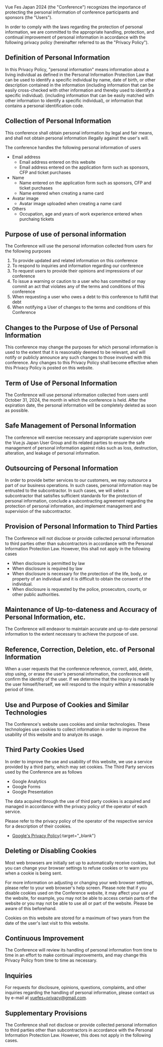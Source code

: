 Vue Fes Japan 2024 (the "Conference") recognizes the importance of protecting the personal information of conference participants and sponsors (the "Users").

In order to comply with the laws regarding the protection of personal information, we are committed to the appropriate handling, protection, and continual improvement of personal information in accordance with the following privacy policy (hereinafter referred to as the "Privacy Policy").

## Definition of Personal Information

In this Privacy Policy, "personal information" means information about a living individual as defined in the Personal Information Protection Law that can be used to identify a specific individual by name, date of birth, or other description contained in the information (including information that can be easily cross-checked with other information and thereby used to identify a specific individual). (including information that can be easily matched with other information to identify a specific individual), or information that contains a personal identification code.

## Collection of Personal Information

This conference shall obtain personal information by legal and fair means, and shall not obtain personal information illegally against the user's will.

The conference handles the following personal information of users

- Email address
  - Email address entered on this website
  - Email address entered on the application form such as sponsors, CFP and ticket purchases
- Name
  - Name entered on the application form such as sponsors, CFP and ticket purchases
  - Name entered when creating a name card
- Avatar image
  - Avatar image uploaded when creating a name card
- Others
  - Occupation, age and years of work experience entered when purchaing tickets

## Purpose of use of personal information

The Conference will use the personal information collected from users for the following purposes

1. To provide updated and related information on this conference
2. To respond to inquiries and information regarding our conference
3. To request users to provide their opinions and impressions of our conference
4. To issue a warning or caution to a user who has committed or may commit an act that violates any of the terms and conditions of this conference
5. When requesting a user who owes a debt to this conference to fulfill that debt
6. When notifying a User of changes to the terms and conditions of this Conference

## Changes to the Purpose of Use of Personal Information

This conference may change the purposes for which personal information is used to the extent that it is reasonably deemed to be relevant, and will notify or publicly announce any such changes to those involved with this conference. Any changes to this Privacy Policy shall become effective when this Privacy Policy is posted on this website.

## Term of Use of Personal Information

The Conference will use personal information collected from users until October 31, 2024, the month in which the conference is held. After the expiration date, the personal information will be completely deleted as soon as possible.

## Safe Management of Personal Information

The conference will exercise necessary and appropriate supervision over the Vue.js Japan User Group and its related parties to ensure the safe management of personal information against risks such as loss, destruction, alteration, and leakage of personal information.

## Outsourcing of Personal Information

In order to provide better services to our customers, we may outsource a part of our business operations. In such cases, personal information may be entrusted to the subcontractor. In such cases, we will select a subcontractor that satisfies sufficient standards for the protection of personal information, conclude a subcontracting agreement regarding the protection of personal information, and implement management and supervision of the subcontractor.

## Provision of Personal Information to Third Parties

The Conference will not disclose or provide collected personal information to third parties other than subcontractors in accordance with the Personal Information Protection Law. However, this shall not apply in the following cases

- When disclosure is permitted by law
- When disclosure is required by law
- When disclosure is necessary for the protection of the life, body, or property of an individual and it is difficult to obtain the consent of the individual.
- When disclosure is requested by the police, prosecutors, courts, or other public authorities.

## Maintenance of Up-to-dateness and Accuracy of Personal Information, etc.

The Conference will endeavor to maintain accurate and up-to-date personal information to the extent necessary to achieve the purpose of use.

## Reference, Correction, Deletion, etc. of Personal Information

When a user requests that the conference reference, correct, add, delete, stop using, or erase the user's personal information, the conference will confirm the identity of the user. If we determine that the inquiry is made by the user himself/herself, we will respond to the inquiry within a reasonable period of time.

## Use and Purpose of Cookies and Similar Technologies

The Conference's website uses cookies and similar technologies. These technologies use cookies to collect information in order to improve the usability of this website and to analyze its usage.

## Third Party Cookies Used

In order to improve the use and usability of this website, we use a service provided by a third party, which may set cookies. The Third Party services used by the Conference are as follows

- Google Analytics
- Google Forms
- Google Presentation

The data acquired through the use of third party cookies is acquired and managed in accordance with the privacy policy of the operator of each service.

Please refer to the privacy policy of the operator of the respective service for a description of their cookies.

- [Google's Privacy Policy](https://policies.google.com/privacy){:target="\_blank"}

## Deleting or Disabling Cookies

Most web browsers are initially set up to automatically receive cookies, but you can change your browser settings to refuse cookies or to warn you when a cookie is being sent.

For more information on adjusting or changing your web browser settings, please refer to your web browser's help screen. Please note that if you disable cookies used on the Conference website, it may affect your use of the website, for example, you may not be able to access certain parts of the website or you may not be able to use all or part of the website. Please be aware of this beforehand.

Cookies on this website are stored for a maximum of two years from the date of the user's last visit to this website.

## Continuous Improvement

The Conference will review its handling of personal information from time to time in an effort to make continual improvements, and may change this Privacy Policy from time to time as necessary.

## Inquiries

For requests for disclosure, opinions, questions, complaints, and other inquiries regarding the handling of personal information, please contact us by e-mail at vuefes+privacy@gmail.com.

## Supplementary Provisions

The Conference shall not disclose or provide collected personal information to third parties other than subcontractors in accordance with the Personal Information Protection Law. However, this does not apply in the following cases.

